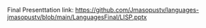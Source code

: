 Final Presenttation link:
https://github.com/Jmasopustv/languages-jmasopustv/blob/main/LanguagesFinal/LISP.pptx